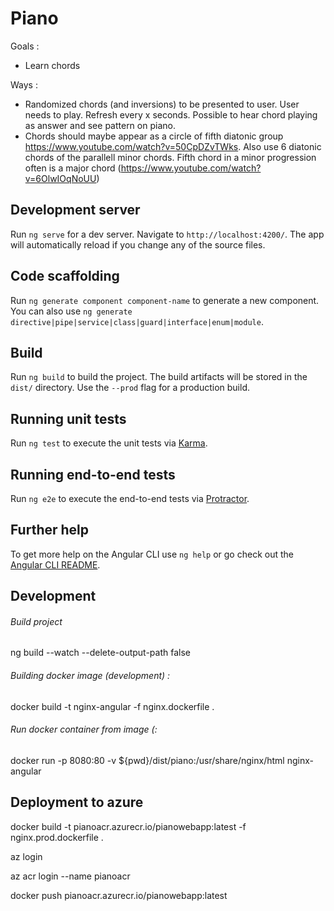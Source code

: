 # Piano

 
Goals : 
* Learn chords

Ways : 
* Randomized chords (and inversions) to be presented to user. User needs to play. Refresh every x seconds. 
Possible to hear chord playing as answer and see pattern on piano.   
* Chords should maybe appear as a circle of fifth diatonic group https://www.youtube.com/watch?v=50CpDZvTWks. Also use 6 diatonic chords of 
the parallell minor chords. Fifth chord in a minor progression often is a major chord (https://www.youtube.com/watch?v=6OlwIOqNoUU)
  

## Development server

Run `ng serve` for a dev server. Navigate to `http://localhost:4200/`. The app will automatically reload if you change any of the source files.

## Code scaffolding

Run `ng generate component component-name` to generate a new component. You can also use `ng generate directive|pipe|service|class|guard|interface|enum|module`.

## Build

Run `ng build` to build the project. The build artifacts will be stored in the `dist/` directory. Use the `--prod` flag for a production build.

## Running unit tests

Run `ng test` to execute the unit tests via [Karma](https://karma-runner.github.io).

## Running end-to-end tests

Run `ng e2e` to execute the end-to-end tests via [Protractor](http://www.protractortest.org/).

## Further help

To get more help on the Angular CLI use `ng help` or go check out the [Angular CLI README](https://github.com/angular/angular-cli/blob/master/README.md).

## Development 

###### Build project
ng build --watch --delete-output-path false

###### Building docker image (development) : 
docker build -t nginx-angular -f nginx.dockerfile .

###### Run docker container from image (:
docker run -p 8080:80 -v ${pwd}/dist/piano:/usr/share/nginx/html nginx-angular

## Deployment to azure

docker build -t pianoacr.azurecr.io/pianowebapp:latest -f nginx.prod.dockerfile .

az login

az acr login --name pianoacr 

docker push pianoacr.azurecr.io/pianowebapp:latest


